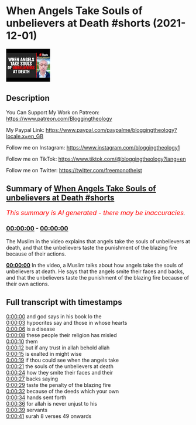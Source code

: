 # When Angels Take Souls of unbelievers at Death #shorts (2021-12-01)

![alt When Angels Take Souls of unbelievers at Death #shorts](Bz8iTXuRv-Y.jpg "When Angels Take Souls of unbelievers at Death #shorts")

## Description

You Can Support My Work on Patreon:
https://www.patreon.com/Bloggingtheology

My Paypal Link: 
https://www.paypal.com/paypalme/bloggingtheology?locale.x=en_GB

Follow me on Instagram:
https://www.instagram.com/bloggingtheology1

Follow me on TikTok:
https://www.tiktok.com/@bloggingtheology?lang=en

Follow me on Twitter:
https://twitter.com/freemonotheist

## Summary of [When Angels Take Souls of unbelievers at Death #shorts](https://www.youtube.com/watch?v=Bz8iTXuRv-Y)


*<span style="color:red; font-size:125%">This summary is AI generated - there may be inaccuracies</span>. [](/)*

### [00:00:00](https://www.youtube.com/watch?v=Bz8iTXuRv-Y&t=0) - [00:00:00](https://www.youtube.com/watch?v=Bz8iTXuRv-Y&t=0)

The Muslim in the video explains that angels take the souls of unbelievers at death, and that the unbelievers taste the punishment of the blazing fire because of their actions.

**[00:00:00](https://www.youtube.com/watch?v=Bz8iTXuRv-Y&t=0)** In the video, a Muslim talks about how angels take the souls of unbelievers at death. He says that the angels smite their faces and backs, and that the unbelievers taste the punishment of the blazing fire because of their own actions.

## Full transcript with timestamps

[0:00:00](https://youtu.be/Bz8iTXuRv-Y?t=0) and god says in his book lo the  
[0:00:03](https://youtu.be/Bz8iTXuRv-Y?t=3) hypocrites say and those in whose hearts  
[0:00:06](https://youtu.be/Bz8iTXuRv-Y?t=6) is a disease  
[0:00:08](https://youtu.be/Bz8iTXuRv-Y?t=8) these people their religion has misled  
[0:00:10](https://youtu.be/Bz8iTXuRv-Y?t=10) them  
[0:00:12](https://youtu.be/Bz8iTXuRv-Y?t=12) but if any trust in allah behold allah  
[0:00:15](https://youtu.be/Bz8iTXuRv-Y?t=15) is exalted in might wise  
[0:00:19](https://youtu.be/Bz8iTXuRv-Y?t=19) if thou could see when the angels take  
[0:00:21](https://youtu.be/Bz8iTXuRv-Y?t=21) the souls of the unbelievers at death  
[0:00:24](https://youtu.be/Bz8iTXuRv-Y?t=24) how they smite their faces and their  
[0:00:27](https://youtu.be/Bz8iTXuRv-Y?t=27) backs saying  
[0:00:29](https://youtu.be/Bz8iTXuRv-Y?t=29) taste the penalty of the blazing fire  
[0:00:32](https://youtu.be/Bz8iTXuRv-Y?t=32) because of the deeds which your own  
[0:00:34](https://youtu.be/Bz8iTXuRv-Y?t=34) hands sent forth  
[0:00:36](https://youtu.be/Bz8iTXuRv-Y?t=36) for allah is never unjust to his  
[0:00:39](https://youtu.be/Bz8iTXuRv-Y?t=39) servants  
[0:00:41](https://youtu.be/Bz8iTXuRv-Y?t=41) surah 8 verses 49 onwards  
